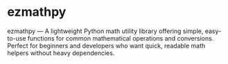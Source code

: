 # ezmathpy
ezmathpy — A lightweight Python math utility library offering simple, easy-to-use functions for common mathematical operations and conversions. Perfect for beginners and developers who want quick, readable math helpers without heavy dependencies.
